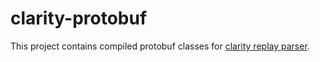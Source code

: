 # clarity-protobuf

This project contains compiled protobuf classes for  [clarity replay parser](https://github.com/skadistats/clarity).
